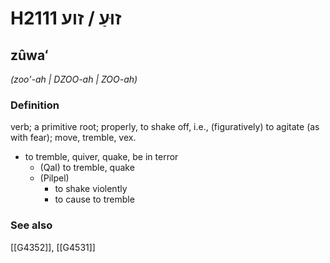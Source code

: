 # H2111 זוּעַ / זוע

## zûwaʻ

_(zoo'-ah | DZOO-ah | ZOO-ah)_

### Definition

verb; a primitive root; properly, to shake off, i.e., (figuratively) to agitate (as with fear); move, tremble, vex.

- to tremble, quiver, quake, be in terror
    - (Qal) to tremble, quake
    - (Pilpel)
        - to shake violently
        - to cause to tremble
### See also

[[G4352]], [[G4531]]


